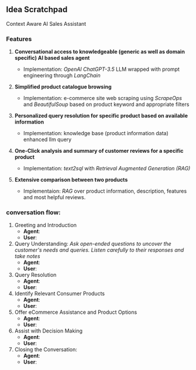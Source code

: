 



## Idea Scratchpad
Context Aware AI Sales Assistant

### Features
1. **Conversational access to knowledgeable (generic as well as domain specific) AI based sales agent**
    - Implementation: *OpenAI ChatGPT-3.5* LLM wrapped with prompt engineering through *LangChain*

2. **Simplified product catalogue browsing**
    - Implementation: e-commerce site web scraping using *ScrapeOps* and *BeautifulSoup* based on product keyword and appropriate filters

3. **Personalized query resolution for specific product based on available information**
    - Implementation: knowledge base (product information data) enhanced llm query

4. **One-Click analysis and summary of customer reviews for a specific product**
    - Implementation: *text2sql* with *Retrieval Augmented Generation (RAG)*

5. **Extensive comparison between two products**
    - Implementaion: *RAG* over product information, description, features and most helpful reviews.

### conversation flow:

1. Greeting and Introduction
    - **Agent**: 
    - **User**: 
2. Query Understanding: *Ask open-ended questions to uncover the customer's needs and queries. Listen carefully to their responses and take notes*
    - **Agent**: 
    - **User**:
3. Query Resolution
    - **Agent**:
    - **User**:
4. Identify Relevant Consumer Products
    - **Agent**:
    - **User**:
5. Offer eCommerce Assistance and Product Options
    - **Agent**:
    - **User**:
6. Assist with Decision Making
    - **Agent**:
    - **User**:
7. Closing the Conversation:
    - **Agent**:
    - **User**: 